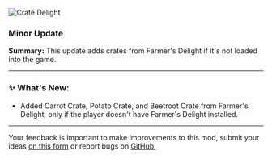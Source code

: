 <p align="left"><img src="https://cdn.modrinth.com/data/9rlXSyLg/images/c741ee61d02d1d45dd85222e826e3e6dd787e837.png" alt="Crate Delight">

<h3>Minor Update</h3>
<p><b>Summary:</b> This update adds crates from Farmer's Delight if it's not loaded into the game.</p>
<hr/>

<h3>✨ What's New:</h3>
<ul>
  <li>Added Carrot Crate, Potato Crate, and Beetroot Crate from Farmer's Delight, only if the player doesn't have Farmer's Delight installed.</li>
</ul>
<hr/>

<p>Your feedback is important to make improvements to this mod, submit your ideas <a href="https://forms.gle/1rHcPN5v4k8nE9fr5">on this form</a> or report bugs on <a href="https://github.com/axperty/cratedelight-forge">GitHub.</a></p>
